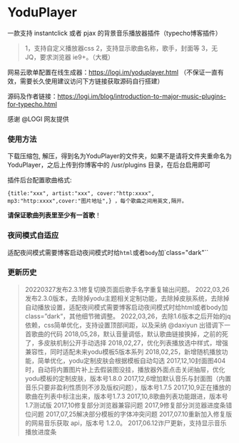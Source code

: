 ﻿# YoduPlayer

一款支持 instantclick 或者 pjax 的背景音乐播放器插件（typecho博客插件）
> 1，支持自定义播放器css
> 2，支持显示歌曲名称，歌手，封面等
> 3，无 JQ，要求浏览器 ie9+。（大概）

网易云歌单配置在线生成器：https://logi.im/yoduplayer.html （不保证一直有效，需要长久使用建议访问下方链接获取源码自行搭建）

源码及作者链接：https://logi.im/blog/introduction-to-major-music-plugins-for-typecho.html

感谢 @LOGI 网友提供


### 使用方法

下载压缩包, 解压，得到名为YoduPlayer的文件夹，如果不是请将文件夹重命名为YoduPlayer，之后上传到你博客中的 /usr/plugins 目录，在后台启用即可

插件后台配置歌曲格式: 
```
{title:"xxx", artist:"xxx", cover:"http:xxxx", mp3:"http:xxxx",cover:"图片地址",} ，每个歌曲之间用英文,隔开。
```
**请保证歌曲列表里至少有一首歌**！
### 夜间模式自适应
适配夜间模式需要博客启动夜间模式时给`html`或者`body`加`class="dark"``


### 更新历史

> 20220327发布2.3.1修复切换页面后歌手名字重复输出问题。
> 2022,03,26发布2.3.0版本，去除掉yodu主题相关定制功能，去除掉皮肤系统，去除掉自动播放设置，适配夜间模式需要博客启动夜间模式时给html或者body加class=”dark“，其他细节微调整。
> 2022,03,26，去除1.6版本之后开始的jq依赖，css简单优化，支持设置顶部间距，以及采纳 @daxiyun 出错调下一首歌曲的代码
> 2018,05,28，默认音量调低，默认歌曲链接换掉，之前的死了，多皮肤机制公开手动选择
> 2018,02,27，优化列表播放选中样式，增强兼容性，同时适配未来yodu模板5版本系列
> 2018,02,25，新增随机播放功能，简单优化，yodu定制皮肤会根据模板自动勾选
> 2017,12,10封面图404时，自动将内置图片补上去假装图没挂，播放器外面点击关闭抽屉，优化yodu模板的定制皮肤，版本号1.8.0
> 2017,12,6增加默认音乐与封面图（内置音乐只要非盈利性质则不涉及版权问题），版本号1.7.5
> 2017,10,9正在播放的歌曲在列表中标注出来，版本号1.7.3
> 2017,10,8歌曲列表功能跟进，版本号1.7测试版
> 2017,10修复部分浏览器兼容问题
> 2017,9修复部分浏览器进度条错位问题
> 2017,07,25解决部分模板的字体冲突问题
> 2017,07.10重新加入修复版的网易音乐获取 api，版本号 1.2.0。
> 2017,06.12诈尸更新，支持显示音乐播放进度条


